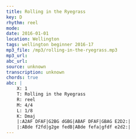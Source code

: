 ```yaml
---
title: Rolling in the Ryegrass
key: D
rhythm: reel
mode: 
date: 2016-01-01
location: Wellington
tags: wellington beginner 2016-17
mp3_file: /mp3/rolling-in-the-ryegrass.mp3
mp3_url: 
abc_url: 
source: unknown
transcription: unknown
chords: true
abc: |
    X: 1
    T: Rolling in the Ryegrass
    R: reel
    M: 4/4
    L: 1/8
    K: Dmaj
    |:A2AF DFAF|G2BG dGBG|ABAF DFAF|GBAG E2D2:|
    |:ABde f2fd|g2ge fedB|ABde fefa|gfdf e2d2:|
---
```


